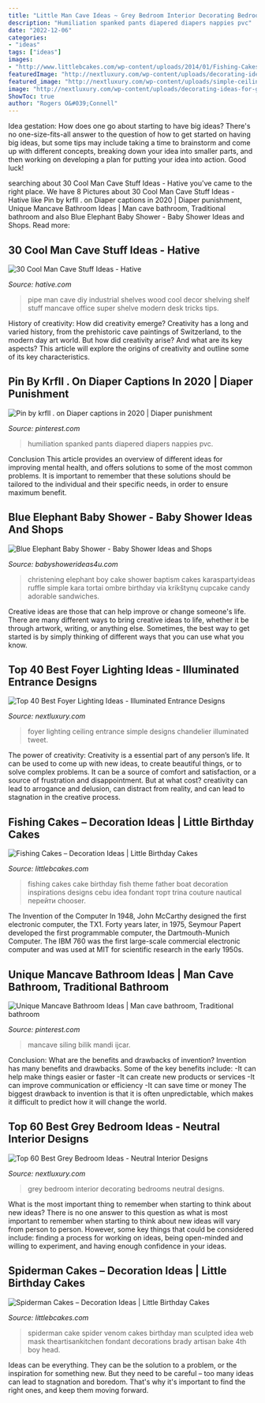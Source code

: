 ```yaml
---
title: "Little Man Cave Ideas ~ Grey Bedroom Interior Decorating Bedrooms Neutral Designs"
description: "Humiliation spanked pants diapered diapers nappies pvc"
date: "2022-12-06"
categories:
- "ideas"
tags: ["ideas"]
images:
- "http://www.littlebcakes.com/wp-content/uploads/2014/01/Fishing-Cakes-Images-768x1024.jpg"
featuredImage: "http://nextluxury.com/wp-content/uploads/decorating-ideas-for-grey-bedrooms.jpg"
featured_image: "http://nextluxury.com/wp-content/uploads/simple-ceiling-chandelier-foyer-lighting-ideas.jpg"
image: "http://nextluxury.com/wp-content/uploads/decorating-ideas-for-grey-bedrooms.jpg"
ShowToc: true
author: "Rogers O&#039;Connell"
---
```



Idea gestation: How does one go about starting to have big ideas?
There's no one-size-fits-all answer to the question of how to get started on having big ideas, but some tips may include taking a time to brainstorm and come up with different concepts, breaking down your idea into smaller parts, and then working on developing a plan for putting your idea into action. Good luck!

	

		
searching about 30 Cool Man Cave Stuff Ideas - Hative you've came to the right place. We have 8 Pictures about 30 Cool Man Cave Stuff Ideas - Hative like Pin by krfll . on Diaper captions in 2020 | Diaper punishment, Unique Mancave Bathroom Ideas | Man cave bathroom, Traditional bathroom and also Blue Elephant Baby Shower - Baby Shower Ideas and Shops. Read more:
		
    
## 30 Cool Man Cave Stuff Ideas - Hative

<img loading=lazy src="https://hative.com/wp-content/uploads/2015/06/man-cave-stuff/9-man-cave-stuff-ideas.jpg" onerror="this.onerror=null;this.src='https://tse2.mm.bing.net/th?id=OIP.1RxPgAISufoJD_xjyc70WAHaLJ&amp;pid=15.1';" alt="30 Cool Man Cave Stuff Ideas - Hative">

_Source: hative.com_

>pipe man cave diy industrial shelves wood cool decor shelving shelf stuff mancave office super shelve modern desk tricks tips. 

	

History of creativity: How did creativity emerge?
Creativity has a long and varied history, from the prehistoric cave paintings of Switzerland, to the modern day art world. But how did creativity arise? And what are its key aspects? This article will explore the origins of creativity and outline some of its key characteristics.

    
## Pin By Krfll . On Diaper Captions In 2020 | Diaper Punishment

<img loading=lazy src="https://i.pinimg.com/736x/3e/a0/6a/3ea06a50ed31941c8cdf5ea6d65f7ada.jpg" onerror="this.onerror=null;this.src='https://tse3.mm.bing.net/th?id=OIP.Opz5kxj9WpnPsSTuzk1NIAHaQD&amp;pid=15.1';" alt="Pin by krfll . on Diaper captions in 2020 | Diaper punishment">

_Source: pinterest.com_

>humiliation spanked pants diapered diapers nappies pvc. 

	

Conclusion
This article provides an overview of different ideas for improving mental health, and offers solutions to some of the most common problems. It is important to remember that these solutions should be tailored to the individual and their specific needs, in order to ensure maximum benefit.

    
## Blue Elephant Baby Shower - Baby Shower Ideas And Shops

<img loading=lazy src="http://www.babyshowerideas4u.com/wp-content/uploads/2014/02/970552_269031876570197_1274620051_n_600x9071.jpg" onerror="this.onerror=null;this.src='https://tse4.mm.bing.net/th?id=OIP.s0owTJfVh2xzLpeQVEmQFgHaLM&amp;pid=15.1';" alt="Blue Elephant Baby Shower - Baby Shower Ideas and Shops">

_Source: babyshowerideas4u.com_

>christening elephant boy cake shower baptism cakes karaspartyideas ruffle simple kara tortai ombre birthday via krikštynų cupcake candy adorable sandwiches. 

	

Creative ideas are those that can help improve or change someone's life. There are many different ways to bring creative ideas to life, whether it be through artwork, writing, or anything else. Sometimes, the best way to get started is by simply thinking of different ways that you can use what you know.

    
## Top 40 Best Foyer Lighting Ideas - Illuminated Entrance Designs

<img loading=lazy src="http://nextluxury.com/wp-content/uploads/simple-ceiling-chandelier-foyer-lighting-ideas.jpg" onerror="this.onerror=null;this.src='https://tse4.mm.bing.net/th?id=OIP.d6F5JHvIgO20vFO1ZCerMQAAAA&amp;pid=15.1';" alt="Top 40 Best Foyer Lighting Ideas - Illuminated Entrance Designs">

_Source: nextluxury.com_

>foyer lighting ceiling entrance simple designs chandelier illuminated tweet. 

	

The power of creativity:
Creativity is a essential part of any person’s life. It can be used to come up with new ideas, to create beautiful things, or to solve complex problems. It can be a source of comfort and satisfaction, or a source of frustration and disappointment. But at what cost? creativity can lead to arrogance and delusion, can distract from reality, and can lead to stagnation in the creative process.

    
## Fishing Cakes – Decoration Ideas | Little Birthday Cakes

<img loading=lazy src="http://www.littlebcakes.com/wp-content/uploads/2014/01/Fishing-Cakes-Images-768x1024.jpg" onerror="this.onerror=null;this.src='https://tse4.mm.bing.net/th?id=OIP.S3wlJN5qLFvpB1LYeXJyMwHaJ4&amp;pid=15.1';" alt="Fishing Cakes – Decoration Ideas | Little Birthday Cakes">

_Source: littlebcakes.com_

>fishing cakes cake birthday fish theme father boat decoration inspirations designs cebu idea fondant торт trina couture nautical перейти chooser. 

	

The Invention of the Computer
In 1948, John McCarthy designed the first electronic computer, the TX1. Forty years later, in 1975, Seymour Papert developed the first programmable computer, the Dartmouth-Munich Computer. The IBM 760 was the first large-scale commercial electronic computer and was used at MIT for scientific research in the early 1950s.

    
## Unique Mancave Bathroom Ideas | Man Cave Bathroom, Traditional Bathroom

<img loading=lazy src="https://i.pinimg.com/736x/b0/ce/d1/b0ced14b9c5331827e35d7802b4f69a0.jpg" onerror="this.onerror=null;this.src='https://tse4.mm.bing.net/th?id=OIP.P36CrcMai8yRUpbsN3-BygHaLF&amp;pid=15.1';" alt="Unique Mancave Bathroom Ideas | Man cave bathroom, Traditional bathroom">

_Source: pinterest.com_

>mancave siling bilik mandi ijcar. 

	

Conclusion: What are the benefits and drawbacks of invention?
Invention has many benefits and drawbacks. Some of the key benefits include: 
-It can help make things easier or faster 
-It can create new products or services 
-It can improve communication or efficiency 
-It can save time or money 
The biggest drawback to invention is that it is often unpredictable, which makes it difficult to predict how it will change the world.

    
## Top 60 Best Grey Bedroom Ideas - Neutral Interior Designs

<img loading=lazy src="http://nextluxury.com/wp-content/uploads/decorating-ideas-for-grey-bedrooms.jpg" onerror="this.onerror=null;this.src='https://tse4.mm.bing.net/th?id=OIP.qiM04GG8tsVU47z16fwUAgAAAA&amp;pid=15.1';" alt="Top 60 Best Grey Bedroom Ideas - Neutral Interior Designs">

_Source: nextluxury.com_

>grey bedroom interior decorating bedrooms neutral designs. 

	

What is the most important thing to remember when starting to think about new ideas?
There is no one answer to this question as what is most important to remember when starting to think about new ideas will vary from person to person. However, some key things that could be considered include: finding a process for working on ideas, being open-minded and willing to experiment, and having enough confidence in your ideas.

    
## Spiderman Cakes – Decoration Ideas | Little Birthday Cakes

<img loading=lazy src="http://www.littlebcakes.com/wp-content/uploads/2013/08/Black-Spiderman-Cake.jpg" onerror="this.onerror=null;this.src='https://tse1.mm.bing.net/th?id=OIP.R_lACbncJGtlykccyU3tDAHaJ4&amp;pid=15.1';" alt="Spiderman Cakes – Decoration Ideas | Little Birthday Cakes">

_Source: littlebcakes.com_

>spiderman cake spider venom cakes birthday man sculpted idea web mask theartisankitchen fondant decorations brady artisan bake 4th boy head. 

	

Ideas can be everything. They can be the solution to a problem, or the inspiration for something new. But they need to be careful – too many ideas can lead to stagnation and boredom. That's why it's important to find the right ones, and keep them moving forward.

